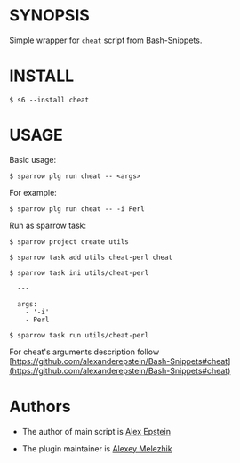 # SYNOPSIS

Simple wrapper for `cheat` script from Bash-Snippets.


# INSTALL

    $ s6 --install cheat

# USAGE

Basic usage:

    $ sparrow plg run cheat -- <args>

For example:

    $ sparrow plg run cheat -- -i Perl

Run as sparrow task:

    $ sparrow project create utils

    $ sparrow task add utils cheat-perl cheat

    $ sparrow task ini utils/cheat-perl

      ---

      args:
        - '-i'
        - Perl

    $ sparrow task run utils/cheat-perl

For cheat's arguments description follow [https://github.com/alexanderepstein/Bash-Snippets#cheat](https://github.com/alexanderepstein/Bash-Snippets#cheat)

# Authors

* The author of main script is [Alex Epstein](https://github.com/alexanderepstein)

* The plugin maintainer is [Alexey Melezhik](https://github.com/melezhik/)



